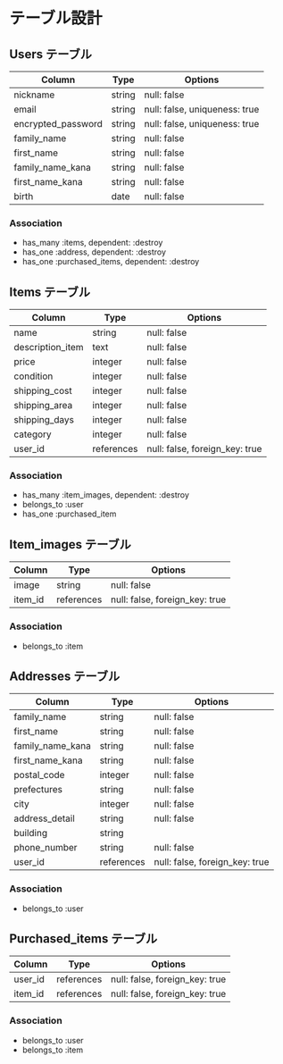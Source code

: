 # テーブル設計

## Users テーブル

| Column             | Type   | Options                       |
| ------------------ | ------ | ------------------------------|
| nickname           | string | null: false                   |
| email              | string | null: false, uniqueness: true |
| encrypted_password | string | null: false, uniqueness: true |
| family_name        | string | null: false                   |
| first_name         | string | null: false                   |
| family_name_kana   | string | null: false                   |
| first_name_kana    | string | null: false                   |
| birth              | date   | null: false                   |

### Association

- has_many :items, dependent: :destroy
- has_one :address, dependent: :destroy
- has_one :purchased_items, dependent: :destroy

## Items テーブル

| Column           | Type       | Options                        |
| ---------------- | ---------- | -------------------------------|
| name             | string     | null: false                    |
| description_item | text       | null: false                    |
| price            | integer    | null: false                    |
| condition        | integer    | null: false                    |
| shipping_cost    | integer    | null: false                    |
| shipping_area    | integer    | null: false                    |
| shipping_days    | integer    | null: false                    |
| category         | integer    | null: false                    |
| user_id          | references | null: false, foreign_key: true |

### Association

- has_many :item_images, dependent: :destroy
- belongs_to :user
- has_one :purchased_item

## Item_images テーブル

| Column  | Type       | Options                        |
| ------- | ---------- | -------------------------------|
| image   | string     | null: false                    |
| item_id | references | null: false, foreign_key: true |

### Association

- belongs_to :item

## Addresses テーブル

| Column           | Type       | Options                        |
| ---------------- | ---------- | -------------------------------|
| family_name      | string     | null: false                    |
| first_name       | string     | null: false                    |
| family_name_kana | string     | null: false                    |
| first_name_kana  | string     | null: false                    |
| postal_code      | integer    | null: false                    |
| prefectures      | string     | null: false                    |
| city             | integer    | null: false                    |
| address_detail   | string     | null: false                    |
| building         | string     |                                |
| phone_number     | string     | null: false                    |
| user_id          | references | null: false, foreign_key: true |

### Association

- belongs_to :user

## Purchased_items テーブル

| Column  | Type       | Options                        |
| ------- | ---------- | -------------------------------|
| user_id | references | null: false, foreign_key: true |
| item_id | references | null: false, foreign_key: true |

### Association

- belongs_to :user
- belongs_to :item